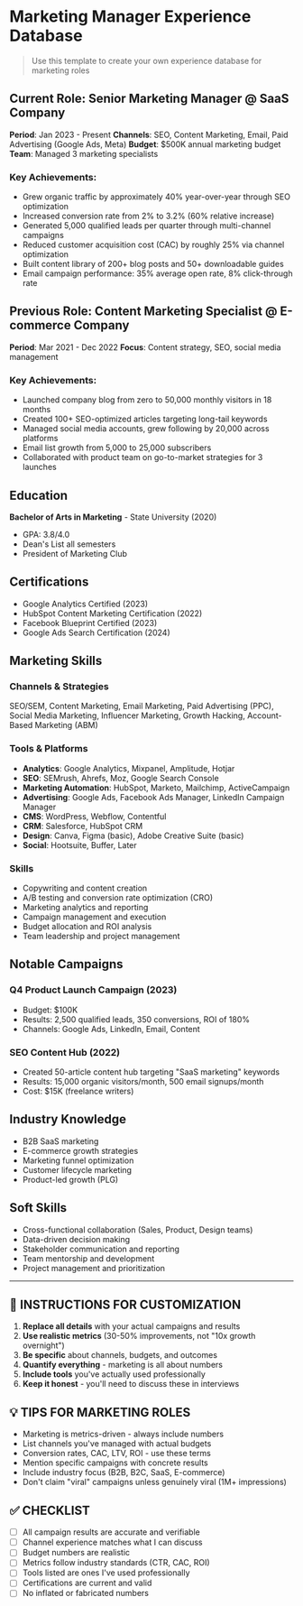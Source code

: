# Marketing Manager Experience Database

> Use this template to create your own experience database for marketing roles

## Current Role: Senior Marketing Manager @ SaaS Company
**Period**: Jan 2023 - Present
**Channels**: SEO, Content Marketing, Email, Paid Advertising (Google Ads, Meta)
**Budget**: $500K annual marketing budget
**Team**: Managed 3 marketing specialists

### Key Achievements:
- Grew organic traffic by approximately 40% year-over-year through SEO optimization
- Increased conversion rate from 2% to 3.2% (60% relative increase)
- Generated 5,000 qualified leads per quarter through multi-channel campaigns
- Reduced customer acquisition cost (CAC) by roughly 25% via channel optimization
- Built content library of 200+ blog posts and 50+ downloadable guides
- Email campaign performance: 35% average open rate, 8% click-through rate

## Previous Role: Content Marketing Specialist @ E-commerce Company
**Period**: Mar 2021 - Dec 2022
**Focus**: Content strategy, SEO, social media management

### Key Achievements:
- Launched company blog from zero to 50,000 monthly visitors in 18 months
- Created 100+ SEO-optimized articles targeting long-tail keywords
- Managed social media accounts, grew following by 20,000 across platforms
- Email list growth from 5,000 to 25,000 subscribers
- Collaborated with product team on go-to-market strategies for 3 launches

## Education
**Bachelor of Arts in Marketing** - State University (2020)
- GPA: 3.8/4.0
- Dean's List all semesters
- President of Marketing Club

## Certifications
- Google Analytics Certified (2023)
- HubSpot Content Marketing Certification (2022)
- Facebook Blueprint Certified (2023)
- Google Ads Search Certification (2024)

## Marketing Skills

### Channels & Strategies
SEO/SEM, Content Marketing, Email Marketing, Paid Advertising (PPC), Social Media Marketing, Influencer Marketing, Growth Hacking, Account-Based Marketing (ABM)

### Tools & Platforms
- **Analytics**: Google Analytics, Mixpanel, Amplitude, Hotjar
- **SEO**: SEMrush, Ahrefs, Moz, Google Search Console
- **Marketing Automation**: HubSpot, Marketo, Mailchimp, ActiveCampaign
- **Advertising**: Google Ads, Facebook Ads Manager, LinkedIn Campaign Manager
- **CMS**: WordPress, Webflow, Contentful
- **CRM**: Salesforce, HubSpot CRM
- **Design**: Canva, Figma (basic), Adobe Creative Suite (basic)
- **Social**: Hootsuite, Buffer, Later

### Skills
- Copywriting and content creation
- A/B testing and conversion rate optimization (CRO)
- Marketing analytics and reporting
- Campaign management and execution
- Budget allocation and ROI analysis
- Team leadership and project management

## Notable Campaigns

### Q4 Product Launch Campaign (2023)
- Budget: $100K
- Results: 2,500 qualified leads, 350 conversions, ROI of 180%
- Channels: Google Ads, LinkedIn, Email, Content

### SEO Content Hub (2022)
- Created 50-article content hub targeting "SaaS marketing" keywords
- Results: 15,000 organic visitors/month, 500 email signups/month
- Cost: $15K (freelance writers)

## Industry Knowledge
- B2B SaaS marketing
- E-commerce growth strategies
- Marketing funnel optimization
- Customer lifecycle marketing
- Product-led growth (PLG)

## Soft Skills
- Cross-functional collaboration (Sales, Product, Design teams)
- Data-driven decision making
- Stakeholder communication and reporting
- Team mentorship and development
- Project management and prioritization

---

## 📝 INSTRUCTIONS FOR CUSTOMIZATION

1. **Replace all details** with your actual campaigns and results
2. **Use realistic metrics** (30-50% improvements, not "10x growth overnight")
3. **Be specific** about channels, budgets, and outcomes
4. **Quantify everything** - marketing is all about numbers
5. **Include tools** you've actually used professionally
6. **Keep it honest** - you'll need to discuss these in interviews

## 💡 TIPS FOR MARKETING ROLES

- Marketing is metrics-driven - always include numbers
- List channels you've managed with actual budgets
- Conversion rates, CAC, LTV, ROI - use these terms
- Mention specific campaigns with concrete results
- Include industry focus (B2B, B2C, SaaS, E-commerce)
- Don't claim "viral" campaigns unless genuinely viral (1M+ impressions)

## ✅ CHECKLIST

- [ ] All campaign results are accurate and verifiable
- [ ] Channel experience matches what I can discuss
- [ ] Budget numbers are realistic
- [ ] Metrics follow industry standards (CTR, CAC, ROI)
- [ ] Tools listed are ones I've used professionally
- [ ] Certifications are current and valid
- [ ] No inflated or fabricated numbers